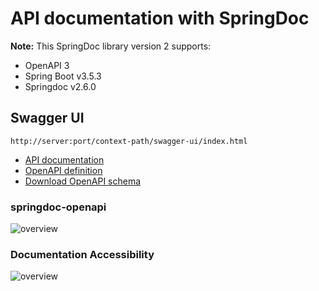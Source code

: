 # API documentation with SpringDoc

**Note:** This SpringDoc library version 2 supports:
- OpenAPI 3
- Spring Boot v3.5.3
- Springdoc v2.6.0

## Swagger UI 

`http://server:port/context-path/swagger-ui/index.html`
* [API documentation](http://localhost:8080/swagger-ui/index.html)
* [OpenAPI definition](http://localhost:8080/v3/api-docs)
* [Download OpenAPI schema](http://localhost:8080/v3/api-docs.yaml)


### springdoc-openapi
<img src="screenshots/overview.png" alt="overview" style="max-width: 50%; height: auto;">


### Documentation Accessibility
<img src="screenshots/documentation.png" alt="overview" style="max-width: 50%; height: auto;">
